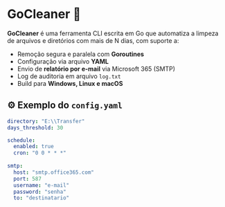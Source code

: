 # GoCleaner 🧹

**GoCleaner** é uma ferramenta CLI escrita em Go que automatiza a limpeza de arquivos e diretórios com mais de N dias, com suporte a:

- Remoção segura e paralela com **Goroutines**
- Configuração via arquivo **YAML**
- Envio de **relatório por e-mail** via Microsoft 365 (SMTP)
- Log de auditoria em arquivo `log.txt`
- Build para **Windows, Linux e macOS**

## ⚙️ Exemplo do `config.yaml`

```yaml
directory: "E:\\Transfer"
days_threshold: 30

schedule:
  enabled: true
  cron: "0 0 * * *"
  
smtp:
  host: "smtp.office365.com"
  port: 587
  username: "e-mail"
  password: "senha"
  to: "destinatario"